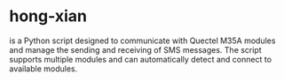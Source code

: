 # hong-xian
is a Python script designed to communicate with Quectel M35A modules and manage the sending and receiving of SMS messages. The script supports multiple modules and can automatically detect and connect to available modules.
